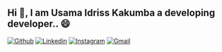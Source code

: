 ## Hi 👋, I am Usama Idriss Kakumba a developing developer..  😄 

[![Github](https://img.shields.io/badge/-Github-000?style=flat&logo=Github&logoColor=white)](https://github.com/usamaidrsk/)
[![Linkedin](https://img.shields.io/badge/-LinkedIn-blue?style=flat&logo=Linkedin&logoColor=white)](https://www.linkedin.com/in/uik567/)
[![Instagram](https://img.shields.io/badge/-twitter-blue?style=flat&labelColor=blue&logo=twitter&logoColor=white)](https://twitter.com/usamaidris567)
[![Gmail](https://img.shields.io/badge/-Gmail-c14438?style=flat&logo=Gmail&logoColor=white)](mailto:usamakakumba@gmail.com)
<br />
<br />


